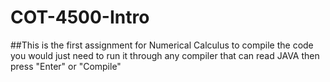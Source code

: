 # COT-4500-Intro

##This is the first assignment for Numerical Calculus to compile the code you would just need to run it through any compiler that can read JAVA then press "Enter" or "Compile"
